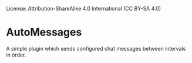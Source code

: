 License:
Attribution-ShareAlike 4.0 International (CC BY-SA 4.0)

# AutoMessages
 A simple plugin which sends configured chat messages between intervals in order.
